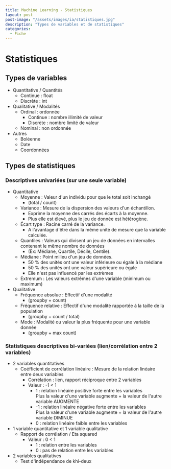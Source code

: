 ```yaml
---
title: Machine Learning - Statistiques
layout: post  
post-image: "/assets/images/ia/statistiques.jpg"  
description: "Types de variables et de statistiques"  
categories:
  - Fiche
---
```


# Statistiques

## Types de variables

- Quantitative / Quantités
  - Continue : float  
  - Discrète : int 
- Qualitative / Modalités  
  - Ordinal : ordonnée
    - Continue : nombre illimité de valeur
    - Discrète : nombre limité de valeur
  - Nominal : non ordonnée
- Autres 
  - Boléenne 
  - Date 
  - Coordonnées

## Types de statistiques

### Descriptives univariées (sur une seule variable) 

- Quantitative 
  - Moyenne : Valeur d'un individu pour que le total soit inchangé 
    - (total / count)
  - Variance : Mesure de la dispersion des valeurs d'un échantillon. 
    - Exprime la moyenne des carrés des écarts à la moyenne. 
    - Plus elle est élevé, plus le jeu de donnée est hétérogène. 
  - Écart type : Racine carré de la variance. 
    - A l'avantage d'être dans la même unité de mesure que la variable calculée. 
  - Quantiles : Valeurs qui divisent un jeu de données en intervalles contenant le même nombre de données 
    - (Ex: Médiane, Quartile, Décile, Centile). 
  - Médiane : Point milieu d'un jeu de données.
    - 50 % des unités ont une valeur inférieure ou égale à la médiane
    - 50 % des unités ont une valeur supérieure ou égale
    - Elle n'est pas influencé par les extrèmes
  - Extremum : Les valeurs extrêmes d'une variable (minimum ou maximum)
- Qualitative 
  - Fréquence absolue : Effectif d'une modalité
    - (groupby + count)
  - Fréquence relative : Effectif d'une modalité rapportée à la taille de la population 
    - (groupby + count / total)
  - Mode : Modalité ou valeur la plus fréquente pour une variable donnée 
    - (groupby + max count)

### Statistiques descriptives bi-variées (lien/corrélation entre 2 variables)

- 2 variables quantitatives 
  - Coéfficient de corrélation linéaire : Mesure de la relation linéaire entre deux variables
    - Corrélation : lien, rapport réciproque entre 2 variables 
    - Valeur : -1 < 1
      - 1 : relation linéaire positive forte entre les variables  
        Plus la valeur d'une variable augmente + la valeur de l'autre variable AUGMENTE
      - -1 : relation linéaire négative forte entre les variables  
        Plus la valeur d'une variable augmente + la valeur de l'autre variable DIMINUE 
      - 0 : relation linéaire faible entre les variables
- 1 variable quantitative et 1 variable qualitative 
  - Rapport de corrélation / Eta squared
    - Valeur : 0 < 1 
      - 1 : relation entre les variables 
      - 0 : pas de relation entre les variables
- 2 variables qualitatives
  - Test d'indépendance de khi-deux

